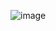 ![image](https://github.com/Luis-Orlando-Henao-Bermon/PROYECTO_TEST_HTML_HenaoLuis/assets/166033836/d5a4bc99-e5a1-4c09-8148-3f644a363530)
